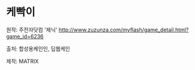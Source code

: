 케빡이
=============

원작: 주전자닷컴 '제닉' http://www.zuzunza.com/myflash/game_detail.html?game_id=6236

출처: 합성용케인인, 딥웹케인

제작: MATRIX
